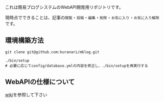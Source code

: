 これは簡易ブログシステムのWebAPI開発用リポジトリです。

現時点でできることは、記事の`閲覧`・`投稿`・`編集`・`削除`・`お気に入り`・`お気に入り解除`です。

## 環境構築方法
```
git clone git@github.com:kuranari/mblog.git

./bin/setup
# 必要に応じてconfig/database.ymlの内容を修正し、./bin/setupを再実行する
```

## WebAPIの仕様について

[wiki](https://github.com/kuranari/mblog/wiki)を参照して下さい
